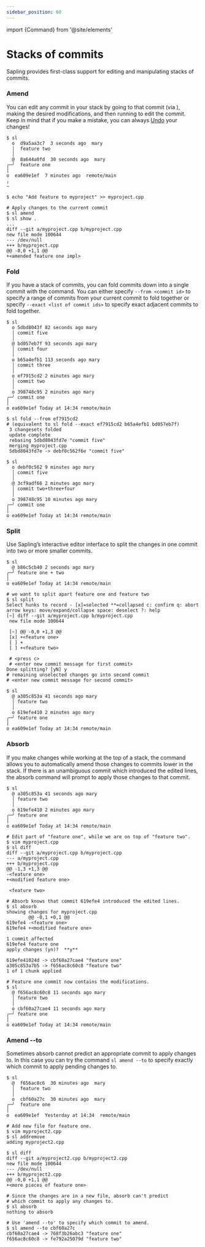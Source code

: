 ```yaml
---
sidebar_position: 60
---
```

import {Command} from '@site/elements'

# Stacks of commits

Sapling provides first-class support for editing and manipulating stacks of commits.

### Amend

You can edit any commit in your stack by going to that commit (via <Command name="goto" />), making the desired modifications, and then running <Command name="amend" /> to edit the commit. Keep in mind that if you make a mistake, you can always [Undo](undo.md) your changes!


```sl-shell-example
$ sl
  o  d9a5aa3c7  3 seconds ago  mary
  │  feature two
  │
  @  8a644a0fd  30 seconds ago  mary
╭─╯  feature one
│
o  ea609e1ef  7 minutes ago  remote/main
╷
~

$ echo "Add feature to myproject" >> myproject.cpp

# Apply changes to the current commit
$ sl amend
$ sl show .
...
diff --git a/myproject.cpp b/myproject.cpp
new file mode 100644
--- /dev/null
+++ b/myproject.cpp
@@ -0,0 +1,1 @@
+<amended feature one impl>

```

### Fold

If you have a stack of commits, you can fold commits down into a single commit with the <Command name="fold" /> command. You can either specify `--from <commit id>` to specify a range of commits from your current commit to fold together or specify `--exact <list of commit ids>` to specify exact adjacent commits to fold together.

```sl-shell-example
$ sl
  o 5dbd8043f 82 seconds ago mary
  │ commit five
  │
  @ bd057eb7f 93 seconds ago mary
  │ commit four
  │
  o b65a4efb1 113 seconds ago mary
  │ commit three
  │
  o ef7915cd2 2 minutes ago mary
  │ commit two
  │
  o 398748c95 2 minutes ago mary
╭─╯ commit one
│
o ea609e1ef Today at 14:34 remote/main

$ sl fold --from ef7915cd2
# (equivalent to sl fold --exact ef7915cd2 b65a4efb1 bd057eb7f)
 3 changesets folded
 update complete
 rebasing 5dbd8043fd7e "commit five"
 merging myproject.cpp
 5dbd8043fd7e -> debf0c562f6e "commit five"

$ sl
  o debf0c562 9 minutes ago mary
  │ commit five
  │
  @ 3cf9adf66 2 minutes ago mary
  │ commit two+three+four
  │
  o 398748c95 10 minutes ago mary
╭─╯ commit one
│
o ea609e1ef Today at 14:34 remote/main
```


### Split

Use Sapling’s interactive editor interface to split the changes in one commit into two or more smaller commits.


```sl-shell-example
$ sl
  @ b86c5cb40 2 seconds ago mary
╭─╯ feature one + two
│
o ea609e1ef Today at 14:34 remote/main

# we want to split apart feature one and feature two
$ sl split
Select hunks to record - [x]=selected **=collapsed c: confirm q: abort
arrow keys: move/expand/collapse space: deselect ?: help
[~] diff --git a/myproject.cpp b/myproject.cpp
 new file mode 100644

 [~] @@ -0,0 +1,3 @@
 [x] +<feature one>
 [ ] +
 [ ] +<feature two>

 # <press c>
 # <enter new commit message for first commit>
Done splitting? [yN] y
# remaining unselected changes go into second commit
# <enter new commit message for second commit>

$ sl
  @ a305c853a 41 seconds ago mary
  │ feature two
  │
  o 619efe410 2 minutes ago mary
╭─╯ feature one
│
o ea609e1ef Today at 14:34 remote/main
```

### Absorb

If you make changes while working at the top of a stack, the <Command name="absorb" /> command allows you to automatically amend those changes to commits lower in the stack. If there is an unambiguous commit which introduced the edited lines, the absorb command will prompt to apply those changes to that commit.

```sl-shell-example
$ sl
  @ a305c853a 41 seconds ago mary
  │ feature two
  │
  o 619efe410 2 minutes ago mary
╭─╯ feature one
│
o ea609e1ef Today at 14:34 remote/main

# Edit part of "feature one", while we are on top of "feature two".
$ vim myproject.cpp
$ sl diff
diff --git a/myproject.cpp b/myproject.cpp
--- a/myproject.cpp
+++ b/myproject.cpp
@@ -1,3 +1,3 @@
-<feature one>
+<modified feature one>

 <feature two>

# Absorb knows that commit 619efe4 introduced the edited lines.
$ sl absorb
showing changes for myproject.cpp
        @@ -0,1 +0,1 @@
619efe4 -<feature one>
619efe4 +<modified feature one>

1 commit affected
619efe4 feature one
apply changes (yn)?  **y**

619efe41024d -> cbf60a27cae4 "feature one"
a305c853a7b5 -> f656ac8c60c8 "feature two"
1 of 1 chunk applied

# Feature one commit now contains the modifications.
$ sl
  @ f656ac8c60c8 11 seconds ago mary
  │ feature two
  │
  o cbf60a27cae4 11 seconds ago mary
╭─╯ feature one
│
o ea609e1ef Today at 14:34 remote/main
```

### Amend --to
Sometimes absorb cannot predict an appropriate commit to apply changes to. In this case you can try the command `sl amend --to` to specify exactly which commit to apply pending changes to.

```sl-shell-example
$ sl
  @  f656ac8c6  30 minutes ago  mary
  │  feature two
  │
  o  cbf60a27c  30 minutes ago  mary
╭─╯  feature one
│
o  ea609e1ef  Yesterday at 14:34  remote/main

# Add new file for feature one.
$ vim myproject2.cpp
$ sl addremove
adding myproject2.cpp

$ sl diff
diff --git a/myproject2.cpp b/myproject2.cpp
new file mode 100644
--- /dev/null
+++ b/myproject2.cpp
@@ -0,0 +1,1 @@
+<more pieces of feature one>

# Since the changes are in a new file, absorb can't predict
# which commit to apply any changes to.
$ sl absorb
nothing to absorb

# Use 'amend --to' to specify which commit to amend.
$ sl amend --to cbf60a27c
cbf60a27cae4 -> 768f3b26abc3 "feature one"
f656ac8c60c8 -> fe792a25079d "feature two"
```
